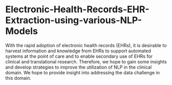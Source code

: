 # Electronic-Health-Records-EHR-Extraction-using-various-NLP-Models
With the rapid adoption of electronic health records (EHRs), it is desirable to harvest information and knowledge from EHRs to support automated systems 
at the point of care and to enable secondary use of EHRs for clinical and translational research. Therefore, we hope to gain some insights and develop strategies 
to improve the utilization of NLP in the clinical domain. We hope to provide insight into addressing the data challenge in this domain.
